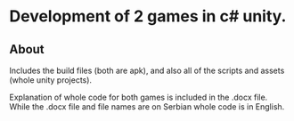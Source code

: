 # Development of 2 games in c# unity.

## About

Includes the build files (both are apk), and also all of the scripts and assets (whole unity projects).

Explanation of whole code for both games is included in the .docx file. 
While the .docx file and file names are on Serbian whole code is in English.

